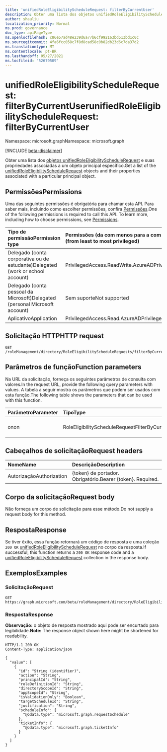 ```yaml
---
title: 'unifiedRoleEligibilityScheduleRequest: filterByCurrentUser'
description: Obter uma lista dos objetos unifiedRoleEligibilityScheduleRequest e suas propriedades filtradas por uma entidade de usuário específica
author: shauliu
localization_priority: Normal
ms.prod: governance
doc_type: apiPageType
ms.openlocfilehash: c86e57ad48e239d6a77b6cf992163bd513bd1c0c
ms.sourcegitcommit: 4fa6fcc058c7f8d8cad58c0b82db23d6c7da37d2
ms.translationtype: MT
ms.contentlocale: pt-BR
ms.lasthandoff: 05/27/2021
ms.locfileid: "52679509"
---
```

# <a name="unifiedroleeligibilityschedulerequest-filterbycurrentuser"></a><span data-ttu-id="3c48d-103">unifiedRoleEligibilityScheduleRequest: filterByCurrentUser</span><span class="sxs-lookup"><span data-stu-id="3c48d-103">unifiedRoleEligibilityScheduleRequest: filterByCurrentUser</span></span>
<span data-ttu-id="3c48d-104">Namespace: microsoft.graph</span><span class="sxs-lookup"><span data-stu-id="3c48d-104">Namespace: microsoft.graph</span></span>

[!INCLUDE [beta-disclaimer](../../includes/beta-disclaimer.md)]

<span data-ttu-id="3c48d-105">Obter uma lista dos [objetos unifiedRoleEligibilityScheduleRequest](../resources/unifiedRoleEligibilityScheduleRequest.md) e suas propriedades associadas a um objeto principal específico.</span><span class="sxs-lookup"><span data-stu-id="3c48d-105">Get a list of the [unifiedRoleEligibilityScheduleRequest](../resources/unifiedRoleEligibilityScheduleRequest.md) objects and their properties associated with a particular principal object.</span></span>

## <a name="permissions"></a><span data-ttu-id="3c48d-106">Permissões</span><span class="sxs-lookup"><span data-stu-id="3c48d-106">Permissions</span></span>
<span data-ttu-id="3c48d-p101">Uma das seguintes permissões é obrigatória para chamar esta API. Para saber mais, incluindo como escolher permissões, confira [Permissões](/graph/permissions-reference).</span><span class="sxs-lookup"><span data-stu-id="3c48d-p101">One of the following permissions is required to call this API. To learn more, including how to choose permissions, see [Permissions](/graph/permissions-reference).</span></span>

|<span data-ttu-id="3c48d-109">Tipo de permissão</span><span class="sxs-lookup"><span data-stu-id="3c48d-109">Permission type</span></span>|<span data-ttu-id="3c48d-110">Permissões (da com menos para a com mais privilégios)</span><span class="sxs-lookup"><span data-stu-id="3c48d-110">Permissions (from least to most privileged)</span></span>|
|:---|:---|
|<span data-ttu-id="3c48d-111">Delegado (conta corporativa ou de estudante)</span><span class="sxs-lookup"><span data-stu-id="3c48d-111">Delegated (work or school account)</span></span>|<span data-ttu-id="3c48d-112">PrivilegedAccess.ReadWrite.AzureAD</span><span class="sxs-lookup"><span data-stu-id="3c48d-112">PrivilegedAccess.ReadWrite.AzureAD</span></span>|
|<span data-ttu-id="3c48d-113">Delegado (conta pessoal da Microsoft)</span><span class="sxs-lookup"><span data-stu-id="3c48d-113">Delegated (personal Microsoft account)</span></span>|<span data-ttu-id="3c48d-114">Sem suporte</span><span class="sxs-lookup"><span data-stu-id="3c48d-114">Not supported</span></span>|
|<span data-ttu-id="3c48d-115">Aplicativo</span><span class="sxs-lookup"><span data-stu-id="3c48d-115">Application</span></span>|<span data-ttu-id="3c48d-116">PrivilegedAccess.Read.AzureAD</span><span class="sxs-lookup"><span data-stu-id="3c48d-116">PrivilegedAccess.Read.AzureAD</span></span>|

## <a name="http-request"></a><span data-ttu-id="3c48d-117">Solicitação HTTP</span><span class="sxs-lookup"><span data-stu-id="3c48d-117">HTTP request</span></span>

<!-- {
  "blockType": "ignored"
}
-->
``` http
GET /roleManagement/directory/RoleEligibilityScheduleRequests/filterByCurrentUser
```

## <a name="function-parameters"></a><span data-ttu-id="3c48d-118">Parâmetros de função</span><span class="sxs-lookup"><span data-stu-id="3c48d-118">Function parameters</span></span>
<span data-ttu-id="3c48d-119">Na URL da solicitação, forneça os seguintes parâmetros de consulta com valores.</span><span class="sxs-lookup"><span data-stu-id="3c48d-119">In the request URL, provide the following query parameters with values.</span></span>
<span data-ttu-id="3c48d-120">A tabela a seguir mostra os parâmetros que podem ser usados com esta função.</span><span class="sxs-lookup"><span data-stu-id="3c48d-120">The following table shows the parameters that can be used with this function.</span></span>

|<span data-ttu-id="3c48d-121">Parâmetro</span><span class="sxs-lookup"><span data-stu-id="3c48d-121">Parameter</span></span>|<span data-ttu-id="3c48d-122">Tipo</span><span class="sxs-lookup"><span data-stu-id="3c48d-122">Type</span></span>|<span data-ttu-id="3c48d-123">Descrição</span><span class="sxs-lookup"><span data-stu-id="3c48d-123">Description</span></span>|
|:---|:---|:---|
|<span data-ttu-id="3c48d-124">on</span><span class="sxs-lookup"><span data-stu-id="3c48d-124">on</span></span>|<span data-ttu-id="3c48d-125">RoleEligibilityScheduleRequestFilterByCurrentUserOptions</span><span class="sxs-lookup"><span data-stu-id="3c48d-125">RoleEligibilityScheduleRequestFilterByCurrentUserOptions</span></span>|<span data-ttu-id="3c48d-126">ID do objeto principal</span><span class="sxs-lookup"><span data-stu-id="3c48d-126">ID of the principal object</span></span>|


## <a name="request-headers"></a><span data-ttu-id="3c48d-127">Cabeçalhos de solicitação</span><span class="sxs-lookup"><span data-stu-id="3c48d-127">Request headers</span></span>
|<span data-ttu-id="3c48d-128">Nome</span><span class="sxs-lookup"><span data-stu-id="3c48d-128">Name</span></span>|<span data-ttu-id="3c48d-129">Descrição</span><span class="sxs-lookup"><span data-stu-id="3c48d-129">Description</span></span>|
|:---|:---|
|<span data-ttu-id="3c48d-130">Autorização</span><span class="sxs-lookup"><span data-stu-id="3c48d-130">Authorization</span></span>|<span data-ttu-id="3c48d-p103">{token} de portador. Obrigatório.</span><span class="sxs-lookup"><span data-stu-id="3c48d-p103">Bearer {token}. Required.</span></span>|

## <a name="request-body"></a><span data-ttu-id="3c48d-133">Corpo da solicitação</span><span class="sxs-lookup"><span data-stu-id="3c48d-133">Request body</span></span>
<span data-ttu-id="3c48d-134">Não forneça um corpo de solicitação para esse método.</span><span class="sxs-lookup"><span data-stu-id="3c48d-134">Do not supply a request body for this method.</span></span>

## <a name="response"></a><span data-ttu-id="3c48d-135">Resposta</span><span class="sxs-lookup"><span data-stu-id="3c48d-135">Response</span></span>

<span data-ttu-id="3c48d-136">Se tiver êxito, essa função retornará um código de resposta e uma coleção `200 OK` [unifiedRoleEligibilityScheduleRequest](../resources/unifiedRoleEligibilityScheduleRequest.md) no corpo da resposta.</span><span class="sxs-lookup"><span data-stu-id="3c48d-136">If successful, this function returns a `200 OK` response code and a [unifiedRoleEligibilityScheduleRequest](../resources/unifiedRoleEligibilityScheduleRequest.md) collection in the response body.</span></span>

## <a name="examples"></a><span data-ttu-id="3c48d-137">Exemplos</span><span class="sxs-lookup"><span data-stu-id="3c48d-137">Examples</span></span>

### <a name="request"></a><span data-ttu-id="3c48d-138">Solicitação</span><span class="sxs-lookup"><span data-stu-id="3c48d-138">Request</span></span>
<!-- {
  "blockType": "request",
  "name": "unifiedRoleEligibilityScheduleRequest_filterbycurrentuser"
}
-->
``` http
GET https://graph.microsoft.com/beta/roleManagement/directory/RoleEligibilityScheduleRequests/filterByCurrentUser(on='parameterValue')
```


### <a name="response"></a><span data-ttu-id="3c48d-139">Resposta</span><span class="sxs-lookup"><span data-stu-id="3c48d-139">Response</span></span>
<span data-ttu-id="3c48d-140">**Observação:** o objeto de resposta mostrado aqui pode ser encurtado para legibilidade.</span><span class="sxs-lookup"><span data-stu-id="3c48d-140">**Note:** The response object shown here might be shortened for readability.</span></span>
<!-- {
  "blockType": "response",
  "truncated": true,
  "@odata.type": "Collection(microsoft.graph.unifiedRoleEligibilityScheduleRequest)"
}
-->
``` http
HTTP/1.1 200 OK
Content-Type: application/json

{
  "value": [
    {
      "id": "String (identifier)",
      "action": "String",
      "principalId": "String",
      "roleDefinitionId": "String",
      "directoryScopeId": "String",
      "appScopeId": "String",
      "isValidationOnly": "Boolean",
      "targetScheduleId": "String",
      "justification": "String",
      "scheduleInfo": {
        "@odata.type": "microsoft.graph.requestSchedule"
      },
      "ticketInfo": {
        "@odata.type": "microsoft.graph.ticketInfo"
      }
    }
  ]
}
```


